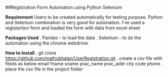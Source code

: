 ##Registration Form Automation using Python Selenium

**Requirement**
Users to be created automatically for testing purpose. 
Python and Selenium combination is very good for automation. I've used a registartion form and loaded the form
with data from excel sheet

**Packages Used**
. Pandas - to load the data
. Selenium - to do the automation using the chrome webdriver

**How to Install**
. git clone https://github.com/mathubhalan/UserRegistration.git
. create a csv file with fileds as below
    email	fname	sname	prac_name	prac_addr	city	code	phone
. place the csv file in the project folder 


